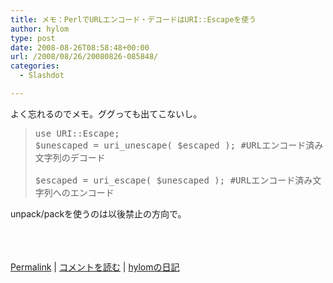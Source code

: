 ```yaml
---
title: メモ：PerlでURLエンコード・デコードはURI::Escapeを使う
author: hylom
type: post
date: 2008-08-26T08:58:48+00:00
url: /2008/08/26/20080826-085848/
categories:
  - Slashdot

---
```

よく忘れるのでメモ。ググっても出てこないし。

> <div>
>   <tt> use URI::Escape; <br /> $unescaped = uri_unescape( $escaped ); #URLエンコード済み文字列のデコード </br> <br /> $escaped = uri_escape( $unescaped ); #URLエンコード済み文字列へのエンコード </br> </tt>
> </div>

unpack/packを使うのは以後禁止の方向で。    
</br>    
</br>

  [Permalink][1] |   [コメントを読む][2] |   [hylomの日記][3]

 [1]: http://slashdot.jp/~hylom/journal/450313
 [2]: http://slashdot.jp/~hylom/journal/450313#acomments
 [3]: http://slashdot.jp/~hylom/journal/
